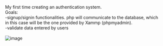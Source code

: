 My first time creating an authentication system.<br>
Goals:<br>
-signup/signin functionalities. php will communicate to the database, which in this case will be the one provided by Xammp (phpmyadmin).<br>
-validate data entered by users<br>
<br>
![image](https://github.com/user-attachments/assets/81754a7e-4312-4ec4-a4ca-68986177320c)


